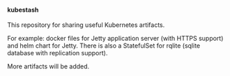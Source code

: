 #### kubestash
This repository for sharing useful Kubernetes artifacts.

For example: docker files for Jetty application server (with HTTPS support) and helm chart for Jetty. There is also a StatefulSet for rqlite (sqlite database with replication support).

More artifacts will be added.

